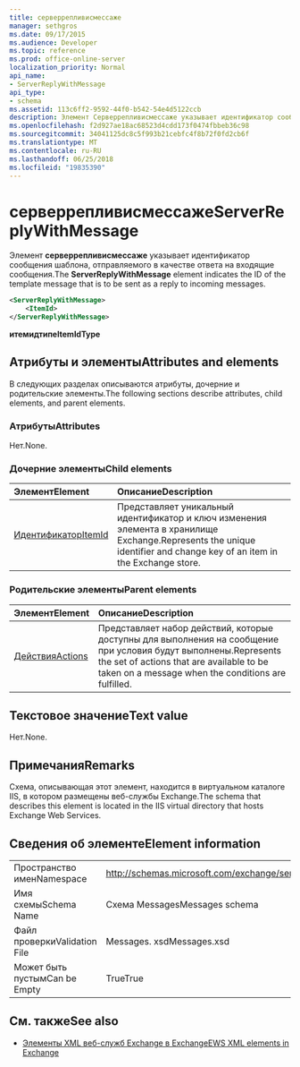 ```yaml
---
title: серверрепливисмессаже
manager: sethgros
ms.date: 09/17/2015
ms.audience: Developer
ms.topic: reference
ms.prod: office-online-server
localization_priority: Normal
api_name:
- ServerReplyWithMessage
api_type:
- schema
ms.assetid: 113c6ff2-9592-44f0-b542-54e4d5122ccb
description: Элемент Серверрепливисмессаже указывает идентификатор сообщения шаблона, отправляемого в качестве ответа на входящие сообщения.
ms.openlocfilehash: f2d927ae18ac68523d4cdd173f0474fbbeb36c98
ms.sourcegitcommit: 34041125dc8c5f993b21cebfc4f8b72f0fd2cb6f
ms.translationtype: MT
ms.contentlocale: ru-RU
ms.lasthandoff: 06/25/2018
ms.locfileid: "19835390"
---
```

# <a name="serverreplywithmessage"></a><span data-ttu-id="e754f-103">серверрепливисмессаже</span><span class="sxs-lookup"><span data-stu-id="e754f-103">ServerReplyWithMessage</span></span>

<span data-ttu-id="e754f-104">Элемент **серверрепливисмессаже** указывает идентификатор сообщения шаблона, отправляемого в качестве ответа на входящие сообщения.</span><span class="sxs-lookup"><span data-stu-id="e754f-104">The **ServerReplyWithMessage** element indicates the ID of the template message that is to be sent as a reply to incoming messages.</span></span> 
  
```XML
<ServerReplyWithMessage>
    <ItemId>
</ServerReplyWithMessage>
```

 <span data-ttu-id="e754f-105">**итемидтипе**</span><span class="sxs-lookup"><span data-stu-id="e754f-105">**ItemIdType**</span></span>
## <a name="attributes-and-elements"></a><span data-ttu-id="e754f-106">Атрибуты и элементы</span><span class="sxs-lookup"><span data-stu-id="e754f-106">Attributes and elements</span></span>

<span data-ttu-id="e754f-107">В следующих разделах описываются атрибуты, дочерние и родительские элементы.</span><span class="sxs-lookup"><span data-stu-id="e754f-107">The following sections describe attributes, child elements, and parent elements.</span></span>
  
### <a name="attributes"></a><span data-ttu-id="e754f-108">Атрибуты</span><span class="sxs-lookup"><span data-stu-id="e754f-108">Attributes</span></span>

<span data-ttu-id="e754f-109">Нет.</span><span class="sxs-lookup"><span data-stu-id="e754f-109">None.</span></span>
  
### <a name="child-elements"></a><span data-ttu-id="e754f-110">Дочерние элементы</span><span class="sxs-lookup"><span data-stu-id="e754f-110">Child elements</span></span>

|<span data-ttu-id="e754f-111">**Элемент**</span><span class="sxs-lookup"><span data-stu-id="e754f-111">**Element**</span></span>|<span data-ttu-id="e754f-112">**Описание**</span><span class="sxs-lookup"><span data-stu-id="e754f-112">**Description**</span></span>|
|:-----|:-----|
|[<span data-ttu-id="e754f-113">Идентификатор</span><span class="sxs-lookup"><span data-stu-id="e754f-113">ItemId</span></span>](itemid.md) <br/> |<span data-ttu-id="e754f-114">Представляет уникальный идентификатор и ключ изменения элемента в хранилище Exchange.</span><span class="sxs-lookup"><span data-stu-id="e754f-114">Represents the unique identifier and change key of an item in the Exchange store.</span></span>  <br/> |
   
### <a name="parent-elements"></a><span data-ttu-id="e754f-115">Родительские элементы</span><span class="sxs-lookup"><span data-stu-id="e754f-115">Parent elements</span></span>

|<span data-ttu-id="e754f-116">**Элемент**</span><span class="sxs-lookup"><span data-stu-id="e754f-116">**Element**</span></span>|<span data-ttu-id="e754f-117">**Описание**</span><span class="sxs-lookup"><span data-stu-id="e754f-117">**Description**</span></span>|
|:-----|:-----|
|[<span data-ttu-id="e754f-118">Действия</span><span class="sxs-lookup"><span data-stu-id="e754f-118">Actions</span></span>](actions.md) <br/> |<span data-ttu-id="e754f-119">Представляет набор действий, которые доступны для выполнения на сообщение при условия будут выполнены.</span><span class="sxs-lookup"><span data-stu-id="e754f-119">Represents the set of actions that are available to be taken on a message when the conditions are fulfilled.</span></span>  <br/> |
   
## <a name="text-value"></a><span data-ttu-id="e754f-120">Текстовое значение</span><span class="sxs-lookup"><span data-stu-id="e754f-120">Text value</span></span>

<span data-ttu-id="e754f-121">Нет.</span><span class="sxs-lookup"><span data-stu-id="e754f-121">None.</span></span>
  
## <a name="remarks"></a><span data-ttu-id="e754f-122">Примечания</span><span class="sxs-lookup"><span data-stu-id="e754f-122">Remarks</span></span>

<span data-ttu-id="e754f-123">Схема, описывающая этот элемент, находится в виртуальном каталоге IIS, в котором размещены веб-службы Exchange.</span><span class="sxs-lookup"><span data-stu-id="e754f-123">The schema that describes this element is located in the IIS virtual directory that hosts Exchange Web Services.</span></span>
  
## <a name="element-information"></a><span data-ttu-id="e754f-124">Сведения об элементе</span><span class="sxs-lookup"><span data-stu-id="e754f-124">Element information</span></span>

|||
|:-----|:-----|
|<span data-ttu-id="e754f-125">Пространство имен</span><span class="sxs-lookup"><span data-stu-id="e754f-125">Namespace</span></span>  <br/> |http://schemas.microsoft.com/exchange/services/2006/messages  <br/> |
|<span data-ttu-id="e754f-126">Имя схемы</span><span class="sxs-lookup"><span data-stu-id="e754f-126">Schema Name</span></span>  <br/> |<span data-ttu-id="e754f-127">Схема Messages</span><span class="sxs-lookup"><span data-stu-id="e754f-127">Messages schema</span></span>  <br/> |
|<span data-ttu-id="e754f-128">Файл проверки</span><span class="sxs-lookup"><span data-stu-id="e754f-128">Validation File</span></span>  <br/> |<span data-ttu-id="e754f-129">Messages. xsd</span><span class="sxs-lookup"><span data-stu-id="e754f-129">Messages.xsd</span></span>  <br/> |
|<span data-ttu-id="e754f-130">Может быть пустым</span><span class="sxs-lookup"><span data-stu-id="e754f-130">Can be Empty</span></span>  <br/> |<span data-ttu-id="e754f-131">True</span><span class="sxs-lookup"><span data-stu-id="e754f-131">True</span></span>  <br/> |
   
## <a name="see-also"></a><span data-ttu-id="e754f-132">См. также</span><span class="sxs-lookup"><span data-stu-id="e754f-132">See also</span></span>



- [<span data-ttu-id="e754f-133">Элементы XML веб-служб Exchange в Exchange</span><span class="sxs-lookup"><span data-stu-id="e754f-133">EWS XML elements in Exchange</span></span>](ews-xml-elements-in-exchange.md)

